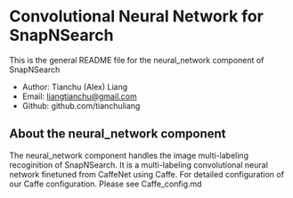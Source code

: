 # Convolutional Neural Network for SnapNSearch
This is the general README file for the neural_network component of SnapNSearch

+ Author: Tianchu (Alex) Liang
+ Email: liangtianchu@gmail.com
+ Github: github.com/tianchuliang

## About the neural_network component

The neural_network component handles the image multi-labeling recoginition of SnapNSearch. 
It is a multi-labeling convolutional neural network finetuned from CaffeNet using Caffe. 
For detailed configuration of our Caffe configuration. Please see Caffe_config.md



